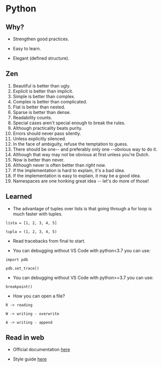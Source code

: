 # Python

## Why?

- Strengthen good practices.

- Easy to learn.

- Elegant (defined structure).

## Zen

1. Beautiful is better than ugly.
2. Explicit is better than implicit.
3. Simple is better than complex.
4. Complex is better than complicated.
5. Flat is better than nested.
6. Sparse is better than dense.
7. Readability counts.
8. Special cases aren't special enough to break the rules.
9. Although practicality beats purity.
10. Errors should never pass silently.
11. Unless explicitly silenced.
12. In the face of ambiguity, refuse the temptation to guess.
13. There should be one-- and preferably only one --obvious way to do it.
14. Although that way may not be obvious at first unless you're Dutch.
15. Now is better than never.
16. Although never is often better than *right* now.
17. If the implementation is hard to explain, it's a bad idea.
18. If the implementation is easy to explain, it may be a good idea.
19. Namespaces are one honking great idea -- let's do more of those!

## Learned

- The advantage of tuples over lists is that going through a for loop is much faster with tuples.

`lista = [1, 2, 3, 4, 5]`

`tupla = (1, 2, 3, 4, 5)`

- Read tracebacks from final to start.

- You can debugging without VS Code with python<3.7 you can use:

`import pdb`

`pdb.set_trace()`

- You can debugging without VS Code with python>=3.7 you can use:

`breakpoint()`

- How you can open a file?

`R -> reading`

`W -> writing - overwrite`

`A -> writing - append`

## Read in web

- Official documentation [here](https://docs.python.org/3/)

- Style guide [here](https://peps.python.org/pep-0008/)
